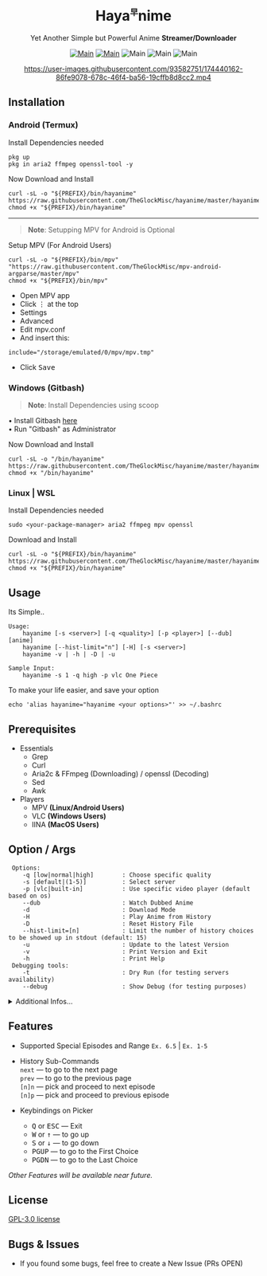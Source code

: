 
<h1 align="center">Haya<sup><sub><sup>早</sup></sub></sup>nime</h1>
<div align="center">

Yet Another Simple but Powerful Anime **Streamer/Downloader**


[![Main](https://img.shields.io/badge/Maintainer-TheGlockMisc-green?style=flat-square)](https://github.com/TheGlockMisc)
[![Main](https://img.shields.io/badge/Maintainer-Zudeath-green?style=flat-square)](https://github.com/Zudeath)
![Main](https://img.shields.io/badge/OS-Linux-blue?style=flat-square)
![Main](https://img.shields.io/badge/OS-Windows-blue?style=flat-square)
![Main](https://img.shields.io/badge/OS-Android-blue?style=flat-square)

https://user-images.githubusercontent.com/93582751/174440162-86fe9078-678c-46f4-ba56-19cffb8d8cc2.mp4

</div>

## Installation
### Android (Termux)
Install Dependencies needed
```
pkg up
pkg in aria2 ffmpeg openssl-tool -y
```

Now Download and Install
```
curl -sL -o "${PREFIX}/bin/hayanime" https://raw.githubusercontent.com/TheGlockMisc/hayanime/master/hayanime
chmod +x "${PREFIX}/bin/hayanime"
```
___
> **Note**: Setupping MPV for Android is Optional

Setup MPV (For Android Users)
```
curl -sL -o "${PREFIX}/bin/mpv" "https://raw.githubusercontent.com/TheGlockMisc/mpv-android-argparse/master/mpv"
chmod +x "${PREFIX}/bin/mpv"
```

- Open MPV app<br>
- Click <kbd>⋮</kbd> at the top<br>
- Settings<br>
- Advanced<br>
- Edit mpv.conf<br>
- And insert this:
```
include="/storage/emulated/0/mpv/mpv.tmp"
```
- Click <kbd>Save</kbd>

### Windows (Gitbash)

> **Note**: Install Dependencies using scoop

• Install Gitbash [here](https://git-scm.com/download/win)<br>
• Run "Gitbash" as Administrator

Now Download and Install
```
curl -sL -o "/bin/hayanime" https://raw.githubusercontent.com/TheGlockMisc/hayanime/master/hayanime
chmod +x "/bin/hayanime"
```

### Linux | WSL 

Install Dependencies needed
```
sudo <your-package-manager> aria2 ffmpeg mpv openssl
```

Download and Install
```
curl -sL -o "${PREFIX}/bin/hayanime" https://raw.githubusercontent.com/TheGlockMisc/hayanime/master/hayanime
chmod +x "${PREFIX}/bin/hayanime"
```

## Usage
Its Simple..
```
Usage:
    hayanime [-s <server>] [-q <quality>] [-p <player>] [--dub] [anime]
    hayanime [--hist-limit="n"] [-H] [-s <server>]
    hayanime -v | -h | -D | -u
    
Sample Input:
    hayanime -s 1 -q high -p vlc One Piece
```

To make your life easier, and save your option
```
echo 'alias hayanime="hayanime <your options>"' >> ~/.bashrc
```

## Prerequisites 
+ Essentials
  + Grep
  + Curl
  + Aria2c & FFmpeg (Downloading) / openssl (Decoding)
  + Sed
  + Awk
+ Players
  + MPV **(Linux/Android Users)**
  + VLC **(Windows Users)**
  + IINA **(MacOS Users)**

## Option / Args
```
 Options:
    -q [low|normal|high]        : Choose specific quality                               
    -s [default|(1-5)]          : Select server                                         
    -p [vlc|built-in]           : Use specific video player (default based on os)              
    --dub                       : Watch Dubbed Anime                                    
    -d                          : Download Mode             
    -H                          : Play Anime from History
    -D                          : Reset History File
    --hist-limit=[n]            : Limit the number of history choices to be showed up in stdout (default: 15)
    -u                          : Update to the latest Version                          
    -v                          : Print Version and Exit                                
    -h                          : Print Help
 Debugging tools:
    -t                          : Dry Run (for testing servers availability)
    --debug                     : Show Debug (for testing purposes)
```
<details>
<summary>Additional Infos...</summary><br>

+ The quality selection on `-p built-in` and in some servers are not available. (default: Auto)
+ Server Selection is optional, Server 1 is fast but most of the time                     it always break
+ Incase of the default ones is not working, please choose the backup.
+ Built-in video player is only for termux (Android) users.

Vibration/Notification Signal, you can identify it when:
- `1 Vibration/s` : Something succeeds without errors
- `2 Vibration/s` : An error or something was failed

| Exit Codes: | Description |
| ------- | ------- |
| 0 | No Error |
| 1 | An Error occured or the process was destructed by an Exception |
| 2 | Exited using "Iterrupt"

</details>

## Features
+ Supported Special Episodes and Range
`Ex. 6.5` | `Ex. 1-5`

+ History Sub-Commands<br>
`next` — to go to the next page<br>
`prev` — to go to the previous page<br>
`[n]n` — pick and proceed to next episode<br>
`[n]p` — pick and proceed to previous episode

+ Keybindings on Picker<br>
   - <kbd>Q</kbd> or <kbd>ESC</kbd>		— Exit
   - <kbd>W</kbd> or <kbd>↑</kbd>		— to go up
   - <kbd>S</kbd> or <kbd>↓</kbd>	— to go down
   - <kbd>PGUP</kbd>			— to go to the First Choice
   - <kbd>PGDN</kbd>			— to go to the Last Choice

*Other Features will be available near future.*

## License
[GPL-3.0 license](https://github.com/TheGlockMisc/hayanime/blob/master/LICENSE)

## Bugs & Issues
+ If you found some bugs, feel free to create a New Issue (PRs OPEN)
